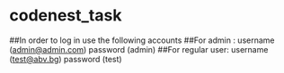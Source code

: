 # codenest_task

##In order to log in use the following accounts 
##For admin : username (admin@admin.com) password (admin)
##For regular user: username (test@abv.bg) password (test)